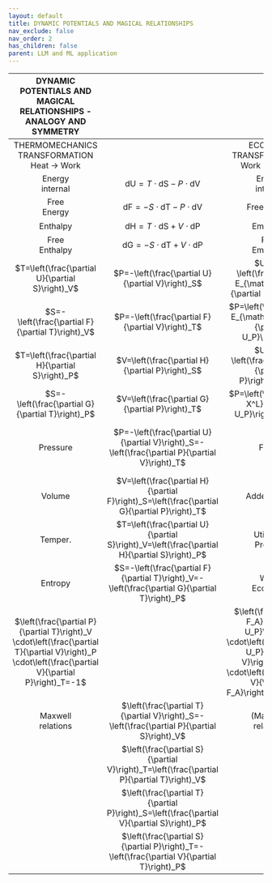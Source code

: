 ```yaml
---
layout: default
title: DYNAMIC POTENTIALS AND MAGICAL RELATIONSHIPS
nav_exclude: false
nav_order: 2
has_children: false
parent: LLM and ML application
---
```


| DYNAMIC POTENTIALS AND MAGICAL RELATIONSHIPS - ANALOGY AND <br> SYMMETRY |  |  |  |  |  |
| :---: | :---: | :---: | :---: | :---: | :---: |
| THERMOMECHANICS <br> TRANSFORMATION <br> Heat $\rightarrow$ Work |  | ECONOMY <br> TRANSFORMATION <br> Work $\rightarrow$ Money |  | ECONOMY <br> TRANSFORMATION <br> Money $\rightarrow$ Work |  |
| Energy <br> internal | $\mathrm{dU}=T \cdot \mathrm{dS}-P \cdot \mathrm{dV}$ | Energy <br> internal | $\mathrm{dE}_{\mathrm{TM}}=-U_P \cdot \mathrm{dP}+F_A \cdot \mathrm{dV}$ | Energy <br> internal |  |
| Free <br> Energy | $\mathrm{dF}=-S \cdot \mathrm{dT}-P \cdot \mathrm{dV}$ | Free Energy | $\mathrm{dE}_{\mathrm{TM}}^L=P \cdot \mathrm{dU}_P+F_A \cdot \mathrm{dV}$ | Free Energy | $\mathrm{dE}_{\mathrm{MT}}^L=-A \cdot \mathrm{dU}{ }_A-F_P \cdot \mathrm{dB}$ |
| Enthalpy | $\mathrm{dH}=T \cdot \mathrm{dS}+V \cdot \mathrm{dP}$ | Empraxia | $\mathrm{dX}=-U_P \cdot \mathrm{dP}-V \cdot \mathrm{dF}_A$ | Enomaillie | $\mathrm{dL}=U_A \cdot \mathrm{dA}+B \cdot \mathrm{dF}_P$ |
| Free <br> Enthalpy | $\mathrm{dG}=-S \cdot \mathrm{dT}+V \cdot \mathrm{dP}$ | Free <br> Empraxia | $\mathrm{dX}{ }^L=P \cdot \mathrm{dU}_P-V \cdot \mathrm{dF}_A$ | Free <br> Enomaillie | $\mathrm{dL}^L=-A \cdot \mathrm{dU}{ }_A+B \cdot \mathrm{dF}_P$ |
| $T=\left(\frac{\partial U}{\partial S}\right)_V$ | $P=-\left(\frac{\partial U}{\partial V}\right)_S$ | $U_P=-\left(\frac{\partial E_{\mathrm{TM}}}{\partial P}\right)_V$ | $F_A=\left(\frac{\partial E_{\mathrm{TM}}}{\partial V}\right)_P$ | $U_A=\left(\frac{\partial E_{\mathrm{MT}}}{\partial A}\right)_B$ | $F_P=-\left(\frac{\partial E_{\mathrm{MT}}}{\partial B}\right)_A$ |
| $S=-\left(\frac{\partial F}{\partial T}\right)_V$ | $P=-\left(\frac{\partial F}{\partial V}\right)_T$ | $P=\left(\frac{\partial E_{\mathrm{TM}}^L}{\partial U_P}\right)_V$ | $F_A=\left(\frac{\partial E_{\mathrm{TM}}^L}{\partial V}\right)_{U_P}$ | $A=-\left(\frac{\partial E_{\mathrm{MT}}^L}{\partial U_A}\right)_E$ | $F_P=-\left(\frac{\partial E_{\mathrm{MT}}^L}{\partial B}\right)_{U_A}$ |
| $T=\left(\frac{\partial H}{\partial S}\right)_P$ | $V=\left(\frac{\partial H}{\partial P}\right)_S$ | $U_P=-\left(\frac{\partial X}{\partial P}\right)_{F_A}$ | $V=-\left(\frac{\partial X}{\partial F_A}\right)_P$ | $U_A=\left(\frac{\partial L}{\partial A}\right)_{F_P}$ | $B=\left(\frac{\partial L}{\partial F_P}\right)_A$ |
| $S=-\left(\frac{\partial G}{\partial T}\right)_P$ | $V=\left(\frac{\partial G}{\partial P}\right)_T$ | $P=\left(\frac{\partial X^L}{\partial U_P}\right)_{F_A}$ | $V=-\left(\frac{\partial X^L}{\partial F_A}\right)_{U_P}$ | $A=-\left(\frac{\partial L^L}{\partial U_A}\right)_{F_B}$ | $B=\left(\frac{\partial L^L}{\partial F_P}\right) U_A$ |
| Pressure | $P=-\left(\frac{\partial U}{\partial V}\right)_S=-\left(\frac{\partial P}{\partial V}\right)_T$ | Force | $F_A=\left(\frac{\partial E_{\mathrm{TM}}}{\partial V}\right)_P=\left(\frac{\partial E_{\mathrm{TM}}^L}{\partial V}\right)_{U_P}$ | Force | $F_P=-\left(\frac{\partial E}{\partial B}\right)_A=-\left(\frac{\partial E^L}{\partial B}\right)_{U_A}$ |
| Volume | $V=\left(\frac{\partial H}{\partial F}\right)_S=\left(\frac{\partial G}{\partial P}\right)_T$ | Added value | $V=-\left(\frac{\partial X}{\partial F_A}\right)_P=-\left(\frac{\partial X^L}{\partial F_A}\right)_{U_P}$ | Task to be <br> aded | $B=\left(\frac{\partial L}{\partial F_P}\right)_A=\left(\frac{\partial L^L}{\partial F_P}\right)_{U_A}$ |
| Temper. | $T=\left(\frac{\partial U}{\partial S}\right)_V=\left(\frac{\partial H}{\partial S}\right)_P$ | Utility of <br> Product | $U_P=-\left(\frac{\partial E}{\partial P}\right)_V=-\left(\frac{\partial X}{\partial P}\right)_{F_A}$ | Utility of <br> Cash | $U_A=\left(\frac{\partial E_{\mathrm{MT}}}{\partial A}\right)_B=\left(\frac{\partial L}{\partial A}\right)_{F_P}$ |
| Entropy | $S=-\left(\frac{\partial F}{\partial T}\right)_V=-\left(\frac{\partial G}{\partial T}\right)_P$ | Work <br> Economy | $P=\left(\frac{\partial E_{\mathrm{TM}}^L}{\partial U_P}\right)_V=\left(\frac{\partial X^L}{\partial U_P}\right)_{F_A}$ | Money <br> Economy | $A=-\left(\frac{\partial E^L}{\partial U_A}\right)_B=-\left(\frac{\partial L^L}{\partial U_A}\right)_{F_B}$ |
| $\left(\frac{\partial P}{\partial T}\right)_V \cdot\left(\frac{\partial T}{\partial V}\right)_P \cdot\left(\frac{\partial V}{\partial P}\right)_T=-1$ |  | $\left(\frac{\partial F_A}{\partial U_P}\right)_V \cdot\left(\frac{\partial U_P}{\partial V}\right)_{F_A} \cdot\left(\frac{\partial V}{\partial F_A}\right)_{U_P}=-1$ |  | $\left(\frac{\partial F_P}{\partial U_A}\right)_B \cdot\left(\frac{\partial U_A}{\partial B}\right)_{F_P} \cdot\left(\frac{\partial B}{\partial F_P}\right)_{U_A}=-1$ |  |
| Maxwell <br> relations | $\left(\frac{\partial T}{\partial V}\right)_S=-\left(\frac{\partial P}{\partial S}\right)_V$ | (Maxwell) <br> relations | $\left(\frac{\partial U_P}{\partial V}\right)_P=-\left(\frac{\partial F_A}{\partial P}\right)_V$ | (Maxwell) <br> relations | $\left(\frac{\partial U_A}{\partial B}\right)_A=-\left(\frac{\partial F_P}{\partial A}\right)_B$ |
|  | $\left(\frac{\partial S}{\partial V}\right)_T=\left(\frac{\partial P}{\partial T}\right)_V$ |  | $\left(\frac{\partial P}{\partial V}\right)_{U_P}=\left(\frac{\partial F_A}{\partial U_P}\right)_V$ |  | $\left(\frac{\partial A}{\partial B}\right)_{U_A}=\left(\frac{\partial F_P}{\partial U_A}\right)_B$ |
|  | $\left(\frac{\partial T}{\partial P}\right)_S=\left(\frac{\partial V}{\partial S}\right)_P$ |  | $\left(\frac{\partial U_P}{\partial F_A}\right)_P=\left(\frac{\partial V}{\partial P}\right)_{F_A}$ |  | $\left(\frac{\partial U_A}{\partial F_P}\right)_A=\left(\frac{\partial B}{\partial A}\right)_{F_P}$ |
|  | $\left(\frac{\partial S}{\partial P}\right)_T=-\left(\frac{\partial V}{\partial T}\right)_P$ |  | $\left(\frac{\partial P}{\partial F_A}\right)_{U_P}=-\left(\frac{\partial V}{\partial U_P}\right)_{F_A}$ |  | $\left(\frac{\partial A}{\partial F_P}\right)_{U_A}=-\left(\frac{\partial B}{\partial U_A}\right)_{F_P}$ |
